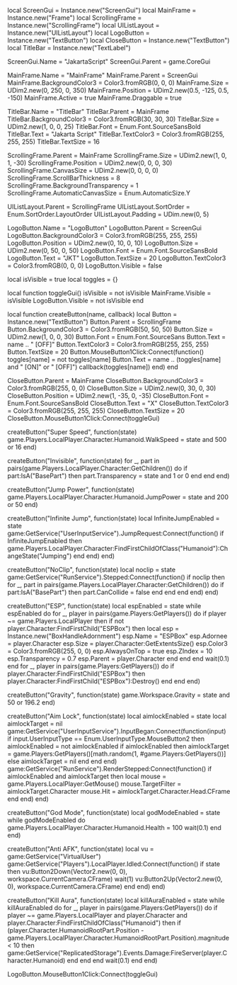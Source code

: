 local ScreenGui = Instance.new("ScreenGui")
local MainFrame = Instance.new("Frame")
local ScrollingFrame = Instance.new("ScrollingFrame")
local UIListLayout = Instance.new("UIListLayout")
local LogoButton = Instance.new("TextButton")
local CloseButton = Instance.new("TextButton")
local TitleBar = Instance.new("TextLabel")

ScreenGui.Name = "JakartaScript"
ScreenGui.Parent = game.CoreGui

MainFrame.Name = "MainFrame"
MainFrame.Parent = ScreenGui
MainFrame.BackgroundColor3 = Color3.fromRGB(0, 0, 0)
MainFrame.Size = UDim2.new(0, 250, 0, 350)
MainFrame.Position = UDim2.new(0.5, -125, 0.5, -150)
MainFrame.Active = true
MainFrame.Draggable = true

TitleBar.Name = "TitleBar"
TitleBar.Parent = MainFrame
TitleBar.BackgroundColor3 = Color3.fromRGB(30, 30, 30)
TitleBar.Size = UDim2.new(1, 0, 0, 25)
TitleBar.Font = Enum.Font.SourceSansBold
TitleBar.Text = "Jakarta Script"
TitleBar.TextColor3 = Color3.fromRGB(255, 255, 255)
TitleBar.TextSize = 16

ScrollingFrame.Parent = MainFrame
ScrollingFrame.Size = UDim2.new(1, 0, 1, -30)
ScrollingFrame.Position = UDim2.new(0, 0, 0, 30)
ScrollingFrame.CanvasSize = UDim2.new(0, 0, 0, 0)
ScrollingFrame.ScrollBarThickness = 8
ScrollingFrame.BackgroundTransparency = 1
ScrollingFrame.AutomaticCanvasSize = Enum.AutomaticSize.Y

UIListLayout.Parent = ScrollingFrame
UIListLayout.SortOrder = Enum.SortOrder.LayoutOrder
UIListLayout.Padding = UDim.new(0, 5)

LogoButton.Name = "LogoButton"
LogoButton.Parent = ScreenGui
LogoButton.BackgroundColor3 = Color3.fromRGB(255, 255, 255)
LogoButton.Position = UDim2.new(0, 10, 0, 10)
LogoButton.Size = UDim2.new(0, 50, 0, 50)
LogoButton.Font = Enum.Font.SourceSansBold
LogoButton.Text = "JKT"
LogoButton.TextSize = 20
LogoButton.TextColor3 = Color3.fromRGB(0, 0, 0)
LogoButton.Visible = false

local isVisible = true
local toggles = {}

local function toggleGui()
    isVisible = not isVisible
    MainFrame.Visible = isVisible
    LogoButton.Visible = not isVisible
end

local function createButton(name, callback)
    local Button = Instance.new("TextButton")
    Button.Parent = ScrollingFrame
    Button.BackgroundColor3 = Color3.fromRGB(50, 50, 50)
    Button.Size = UDim2.new(1, 0, 0, 30)
    Button.Font = Enum.Font.SourceSans
    Button.Text = name .. " [OFF]"
    Button.TextColor3 = Color3.fromRGB(255, 255, 255)
    Button.TextSize = 20
    Button.MouseButton1Click:Connect(function()
        toggles[name] = not toggles[name]
        Button.Text = name .. (toggles[name] and " [ON]" or " [OFF]")
        callback(toggles[name])
    end)
end

CloseButton.Parent = MainFrame
CloseButton.BackgroundColor3 = Color3.fromRGB(255, 0, 0)
CloseButton.Size = UDim2.new(0, 30, 0, 30)
CloseButton.Position = UDim2.new(1, -35, 0, -35)
CloseButton.Font = Enum.Font.SourceSansBold
CloseButton.Text = "X"
CloseButton.TextColor3 = Color3.fromRGB(255, 255, 255)
CloseButton.TextSize = 20
CloseButton.MouseButton1Click:Connect(toggleGui)

createButton("Super Speed", function(state)
    game.Players.LocalPlayer.Character.Humanoid.WalkSpeed = state and 500 or 16
end)

createButton("Invisible", function(state)
    for _, part in pairs(game.Players.LocalPlayer.Character:GetChildren()) do
        if part:IsA("BasePart") then
            part.Transparency = state and 1 or 0
        end
    end
end)

createButton("Jump Power", function(state)
    game.Players.LocalPlayer.Character.Humanoid.JumpPower = state and 200 or 50
end)

createButton("Infinite Jump", function(state)
    local InfiniteJumpEnabled = state
    game:GetService("UserInputService").JumpRequest:Connect(function()
        if InfiniteJumpEnabled then
            game.Players.LocalPlayer.Character:FindFirstChildOfClass("Humanoid"):ChangeState("Jumping")
        end
    end)
end)

createButton("NoClip", function(state)
    local noclip = state
    game:GetService("RunService").Stepped:Connect(function()
        if noclip then
            for _, part in pairs(game.Players.LocalPlayer.Character:GetChildren()) do
                if part:IsA("BasePart") then
                    part.CanCollide = false
                end
            end
        end
    end)
end)

createButton("ESP", function(state)
    local espEnabled = state
    while espEnabled do
        for _, player in pairs(game.Players:GetPlayers()) do
            if player ~= game.Players.LocalPlayer then
                if not player.Character:FindFirstChild("ESPBox") then
                    local esp = Instance.new("BoxHandleAdornment")
                    esp.Name = "ESPBox"
                    esp.Adornee = player.Character
                    esp.Size = player.Character:GetExtentsSize()
                    esp.Color3 = Color3.fromRGB(255, 0, 0)
                    esp.AlwaysOnTop = true
                    esp.ZIndex = 10
                    esp.Transparency = 0.7
                    esp.Parent = player.Character
                end
            end
        end
        wait(0.1)
    end
    for _, player in pairs(game.Players:GetPlayers()) do
        if player.Character:FindFirstChild("ESPBox") then
            player.Character:FindFirstChild("ESPBox"):Destroy()
        end
    end
end)

createButton("Gravity", function(state)
    game.Workspace.Gravity = state and 50 or 196.2
end)

createButton("Aim Lock", function(state)
    local aimlockEnabled = state
    local aimlockTarget = nil
    game:GetService("UserInputService").InputBegan:Connect(function(input)
        if input.UserInputType == Enum.UserInputType.MouseButton2 then
            aimlockEnabled = not aimlockEnabled
            if aimlockEnabled then
                aimlockTarget = game.Players:GetPlayers()[math.random(1, #game.Players:GetPlayers())]
            else
                aimlockTarget = nil
            end
        end
    end)
    game:GetService("RunService").RenderStepped:Connect(function()
        if aimlockEnabled and aimlockTarget then
            local mouse = game.Players.LocalPlayer:GetMouse()
            mouse.TargetFilter = aimlockTarget.Character
            mouse.Hit = aimlockTarget.Character.Head.CFrame
        end
    end)
end)

createButton("God Mode", function(state)
    local godModeEnabled = state
    while godModeEnabled do
        game.Players.LocalPlayer.Character.Humanoid.Health = 100
        wait(0.1)
    end
end)

createButton("Anti AFK", function(state)
    local vu = game:GetService("VirtualUser")
    game:GetService("Players").LocalPlayer.Idled:Connect(function()
        if state then
            vu:Button2Down(Vector2.new(0, 0), workspace.CurrentCamera.CFrame)
            wait(1)
            vu:Button2Up(Vector2.new(0, 0), workspace.CurrentCamera.CFrame)
        end
    end)
end)

createButton("Kill Aura", function(state)
    local killAuraEnabled = state
    while killAuraEnabled do
        for _, player in pairs(game.Players:GetPlayers()) do
            if player ~= game.Players.LocalPlayer and player.Character and player.Character:FindFirstChildOfClass("Humanoid") then
                if (player.Character.HumanoidRootPart.Position - game.Players.LocalPlayer.Character.HumanoidRootPart.Position).magnitude < 10 then
                    game:GetService("ReplicatedStorage").Events.Damage:FireServer(player.Character.Humanoid)
                end
            end
        end
        wait(0.1)
    end
end)

LogoButton.MouseButton1Click:Connect(toggleGui)